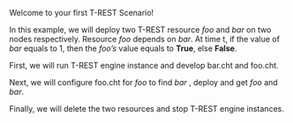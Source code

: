 <!--
 * @Descripttion: 
 * @Author: lzy
 * @Date: 2020-05-21 09:29:04
 * @LastEditors: lzy
 * @LastEditTime: 2020-05-21 17:22:07
--> 
Welcome to your first T-REST Scenario!

In this example, we will deploy two T-REST resource *foo* and *bar* on two nodes
respectively. Resource *foo* depends on *bar*. At time t, if the value of *bar*
equals to 1, then the *foo’s* value equals to **True**, else **False**.

First, we will run T-REST engine instance and develop bar.cht and foo.cht.

Next, we will configure foo.cht for *foo* to find *bar* , deploy and get
*foo* and *bar*.

Finally, we will delete the two resources and stop T-REST engine instances.